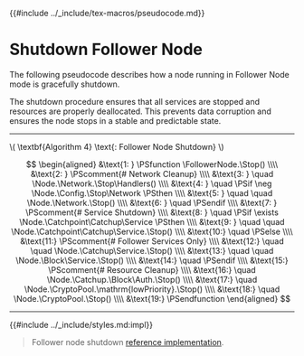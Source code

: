 {{#include ../_include/tex-macros/pseudocode.md}}

$$
\newcommand \Node {\mathrm{node}}
\newcommand \FollowerNode {\mathrm{FollowerlNode}}
\newcommand \Stop {\mathrm{Stop}}
\newcommand \Handlers {\mathrm{Handlers}}
\newcommand \Network {\mathrm{Network}}
\newcommand \Config {\mathrm{nodeConfig}}
\newcommand \Catchup {\mathrm{Catchup}}
\newcommand \Catchpoint {\mathrm{Catchpoint}}
\newcommand \Service {\mathrm{Service}}
\newcommand \Block {\mathrm{Block}}
\newcommand \Auth {\mathrm{Authenticator}}
\newcommand \CryptoPool {\mathrm{CryptoPool}}
$$

# Shutdown Follower Node

The following pseudocode describes how a node running in Follower Node mode is gracefully
shutdown.

The shutdown procedure ensures that all services are stopped and resources are properly
deallocated. This prevents data corruption and ensures the node stops in a stable
and predictable state.

---

\\( \textbf{Algorithm 4} \text{: Follower Node Shutdown} \\)

$$
\begin{aligned}
&\text{1: } \PSfunction \FollowerNode.\Stop() \\\\
&\text{2: } \PScomment{# Network Cleanup} \\\\
&\text{3: } \quad \Node.\Network.\Stop\Handlers() \\\\
&\text{4: } \quad \PSif \neg \Node.\Config.\Stop\Network \PSthen \\\\
&\text{5: } \quad \quad \Node.\Network.\Stop() \\\\
&\text{6: } \quad \PSendif \\\\
&\text{7: } \PScomment{# Service Shutdown} \\\\
&\text{8: } \quad \PSif \exists \Node.\Catchpoint\Catchup\Service \PSthen \\\\
&\text{9: } \quad \quad \Node.\Catchpoint\Catchup\Service.\Stop() \\\\
&\text{10:} \quad \PSelse \\\\
&\text{11:} \PScomment{# Follower Services Only} \\\\
&\text{12:} \quad \quad \Node.\Catchup\Service.\Stop() \\\\
&\text{13:} \quad \quad \Node.\Block\Service.\Stop() \\\\
&\text{14:} \quad \PSendif \\\\
&\text{15:} \PScomment{# Resource Cleanup} \\\\
&\text{16:} \quad \Node.\Catchup.\Block\Auth.\Stop() \\\\
&\text{17:} \quad \Node.\CryptoPool.\mathrm{lowPriority}.\Stop() \\\\
&\text{18:} \quad \Node.\CryptoPool.\Stop() \\\\
&\text{19:} \PSendfunction
\end{aligned}
$$

---

{{#include ../_include/styles.md:impl}}
> Follower node shutdown [reference implementation](https://github.com/algorand/go-algorand/blob/df0613a04432494d0f437433dd1efd02481db838/node/follower_node.go#L211-L229).